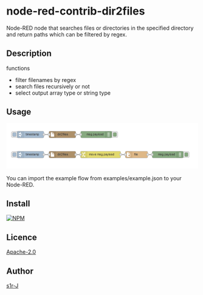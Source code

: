 node-red-contrib-dir2files
====

Node-RED node that searches files or directories in the specified directory and return paths which can be filtered by regex.

## Description

functions

- filter filenames by regex
- search files recursively or not
- select output array type or string type


## Usage

![example-flow](./examples/example-flow.png)

You can import the example flow from examples/example.json to your Node-RED.

## Install

[![NPM](https://nodei.co/npm/node-red-contrib-dir2files.png)](https://nodei.co/npm/node-red-contrib-dir2files/)

## Licence

[Apache-2.0](http://www.apache.org/licenses/LICENSE-2.0.html)

## Author

[s1r-J](https://github.com/s1r-J)
